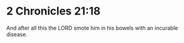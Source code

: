 # 2 Chronicles 21:18

And after all this the LORD smote him in his bowels with an incurable disease.